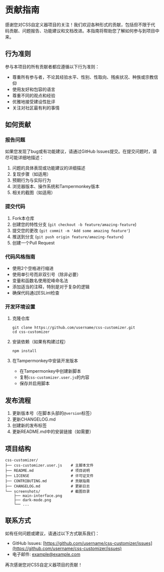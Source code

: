 # 贡献指南

感谢您对CSS自定义器项目的关注！我们欢迎各种形式的贡献，包括但不限于代码贡献、问题报告、功能建议和文档改进。本指南将帮助您了解如何参与到项目中来。

## 行为准则

参与本项目的所有贡献者都应遵循以下行为准则：

- 尊重所有参与者，不论其经验水平、性别、性取向、残疾状况、种族或宗教信仰
- 使用友好和包容的语言
- 尊重不同的观点和经验
- 优雅地接受建设性批评
- 关注对社区最有利的事情

## 如何贡献

### 报告问题

如果您发现了bug或有功能建议，请通过GitHub Issues提交。在提交问题时，请尽可能详细地描述：

1. 问题的具体表现或功能建议的详细描述
2. 复现步骤（如适用）
3. 预期行为与实际行为
4. 浏览器版本、操作系统和Tampermonkey版本
5. 相关的截图（如适用）

### 提交代码

1. Fork本仓库
2. 创建您的特性分支 (`git checkout -b feature/amazing-feature`)
3. 提交您的更改 (`git commit -m 'Add some amazing feature'`)
4. 推送到分支 (`git push origin feature/amazing-feature`)
5. 创建一个Pull Request

### 代码风格指南

- 使用2个空格进行缩进
- 使用单引号而非双引号（除非必要）
- 变量和函数名使用驼峰命名法
- 添加适当的注释，特别是对于复杂的逻辑
- 确保代码通过ESLint检查

### 开发环境设置

1. 克隆仓库
   ```
   git clone https://github.com/username/css-customizer.git
   cd css-customizer
   ```

2. 安装依赖（如果有构建过程）
   ```
   npm install
   ```

3. 在Tampermonkey中安装开发版本
   - 在Tampermonkey中创建新脚本
   - 复制`css-customizer.user.js`的内容
   - 保存并启用脚本

## 发布流程

1. 更新版本号（在脚本头部的`@version`标签）
2. 更新CHANGELOG.md
3. 创建新的发布标签
4. 更新README.md中的安装链接（如需要）

## 项目结构

```
css-customizer/
├── css-customizer.user.js    # 主脚本文件
├── README.md                 # 项目说明
├── LICENSE                   # 许可证文件
├── CONTRIBUTING.md           # 贡献指南
├── CHANGELOG.md              # 更新日志
└── screenshots/              # 截图目录
    ├── main-interface.png
    ├── dark-mode.png
    └── ...
```

## 联系方式

如有任何问题或建议，请通过以下方式联系我们：

- GitHub Issues: [https://github.com/username/css-customizer/issues](https://github.com/username/css-customizer/issues)
- 电子邮件: example@example.com

再次感谢您对CSS自定义器项目的贡献！
